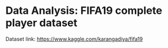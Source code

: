 # Data Analysis: FIFA19 complete player dataset
Dataset link: https://www.kaggle.com/karangadiya/fifa19
